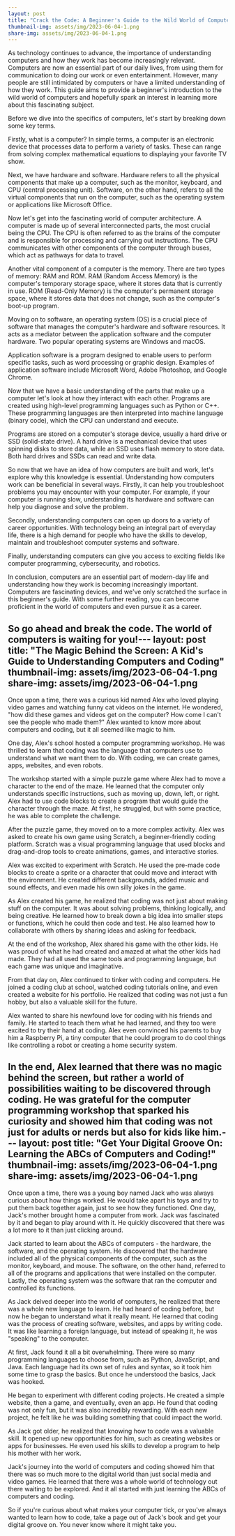 ```yaml
---
layout: post
title: "Crack the Code: A Beginner's Guide to the Wild World of Computers!"
thumbnail-img: assets/img/2023-06-04-1.png
share-img: assets/img/2023-06-04-1.png
---
```


As technology continues to advance, the importance of understanding computers and how they work has become increasingly relevant. Computers are now an essential part of our daily lives, from using them for communication to doing our work or even entertainment. However, many people are still intimidated by computers or have a limited understanding of how they work. This guide aims to provide a beginner's introduction to the wild world of computers and hopefully spark an interest in learning more about this fascinating subject.

Before we dive into the specifics of computers, let's start by breaking down some key terms.

Firstly, what is a computer? In simple terms, a computer is an electronic device that processes data to perform a variety of tasks. These can range from solving complex mathematical equations to displaying your favorite TV show.

Next, we have hardware and software. Hardware refers to all the physical components that make up a computer, such as the monitor, keyboard, and CPU (central processing unit). Software, on the other hand, refers to all the virtual components that run on the computer, such as the operating system or applications like Microsoft Office.

Now let's get into the fascinating world of computer architecture. A computer is made up of several interconnected parts, the most crucial being the CPU. The CPU is often referred to as the brains of the computer and is responsible for processing and carrying out instructions. The CPU communicates with other components of the computer through buses, which act as pathways for data to travel.

Another vital component of a computer is the memory. There are two types of memory: RAM and ROM. RAM (Random Access Memory) is the computer's temporary storage space, where it stores data that is currently in use. ROM (Read-Only Memory) is the computer's permanent storage space, where it stores data that does not change, such as the computer's boot-up program.

Moving on to software, an operating system (OS) is a crucial piece of software that manages the computer's hardware and software resources. It acts as a mediator between the application software and the computer hardware. Two popular operating systems are Windows and macOS.

Application software is a program designed to enable users to perform specific tasks, such as word processing or graphic design. Examples of application software include Microsoft Word, Adobe Photoshop, and Google Chrome.

Now that we have a basic understanding of the parts that make up a computer let's look at how they interact with each other. Programs are created using high-level programming languages such as Python or C++. These programming languages are then interpreted into machine language (binary code), which the CPU can understand and execute.

Programs are stored on a computer's storage device, usually a hard drive or SSD (solid-state drive). A hard drive is a mechanical device that uses spinning disks to store data, while an SSD uses flash memory to store data. Both hard drives and SSDs can read and write data.

So now that we have an idea of how computers are built and work, let's explore why this knowledge is essential. Understanding how computers work can be beneficial in several ways. Firstly, it can help you troubleshoot problems you may encounter with your computer. For example, if your computer is running slow, understanding its hardware and software can help you diagnose and solve the problem.

Secondly, understanding computers can open up doors to a variety of career opportunities. With technology being an integral part of everyday life, there is a high demand for people who have the skills to develop, maintain and troubleshoot computer systems and software.

Finally, understanding computers can give you access to exciting fields like computer programming, cybersecurity, and robotics.

In conclusion, computers are an essential part of modern-day life and understanding how they work is becoming increasingly important. Computers are fascinating devices, and we've only scratched the surface in this beginner's guide. With some further reading, you can become proficient in the world of computers and even pursue it as a career.

So go ahead and break the code. The world of computers is waiting for you!---
layout: post
title: "The Magic Behind the Screen: A Kid's Guide to Understanding Computers and Coding"
thumbnail-img: assets/img/2023-06-04-1.png
share-img: assets/img/2023-06-04-1.png
---

Once upon a time, there was a curious kid named Alex who loved playing video games and watching funny cat videos on the internet. He wondered, "how did these games and videos get on the computer? How come I can't see the people who made them?" Alex wanted to know more about computers and coding, but it all seemed like magic to him.

One day, Alex's school hosted a computer programming workshop. He was thrilled to learn that coding was the language that computers use to understand what we want them to do. With coding, we can create games, apps, websites, and even robots.

The workshop started with a simple puzzle game where Alex had to move a character to the end of the maze. He learned that the computer only understands specific instructions, such as moving up, down, left, or right. Alex had to use code blocks to create a program that would guide the character through the maze. At first, he struggled, but with some practice, he was able to complete the challenge.

After the puzzle game, they moved on to a more complex activity. Alex was asked to create his own game using Scratch, a beginner-friendly coding platform. Scratch was a visual programming language that used blocks and drag-and-drop tools to create animations, games, and interactive stories.

Alex was excited to experiment with Scratch. He used the pre-made code blocks to create a sprite or a character that could move and interact with the environment. He created different backgrounds, added music and sound effects, and even made his own silly jokes in the game.

As Alex created his game, he realized that coding was not just about making stuff on the computer. It was about solving problems, thinking logically, and being creative. He learned how to break down a big idea into smaller steps or functions, which he could then code and test. He also learned how to collaborate with others by sharing ideas and asking for feedback.

At the end of the workshop, Alex shared his game with the other kids. He was proud of what he had created and amazed at what the other kids had made. They had all used the same tools and programming language, but each game was unique and imaginative.

From that day on, Alex continued to tinker with coding and computers. He joined a coding club at school, watched coding tutorials online, and even created a website for his portfolio. He realized that coding was not just a fun hobby, but also a valuable skill for the future.

Alex wanted to share his newfound love for coding with his friends and family. He started to teach them what he had learned, and they too were excited to try their hand at coding. Alex even convinced his parents to buy him a Raspberry Pi, a tiny computer that he could program to do cool things like controlling a robot or creating a home security system.

In the end, Alex learned that there was no magic behind the screen, but rather a world of possibilities waiting to be discovered through coding. He was grateful for the computer programming workshop that sparked his curiosity and showed him that coding was not just for adults or nerds but also for kids like him.---
layout: post
title: "Get Your Digital Groove On: Learning the ABCs of Computers and Coding!"
thumbnail-img: assets/img/2023-06-04-1.png
share-img: assets/img/2023-06-04-1.png
---

Once upon a time, there was a young boy named Jack who was always curious about how things worked. He would take apart his toys and try to put them back together again, just to see how they functioned. One day, Jack's mother brought home a computer from work. Jack was fascinated by it and began to play around with it. He quickly discovered that there was a lot more to it than just clicking around.

Jack started to learn about the ABCs of computers - the hardware, the software, and the operating system. He discovered that the hardware included all of the physical components of the computer, such as the monitor, keyboard, and mouse. The software, on the other hand, referred to all of the programs and applications that were installed on the computer. Lastly, the operating system was the software that ran the computer and controlled its functions.

As Jack delved deeper into the world of computers, he realized that there was a whole new language to learn. He had heard of coding before, but now he began to understand what it really meant. He learned that coding was the process of creating software, websites, and apps by writing code. It was like learning a foreign language, but instead of speaking it, he was "speaking" to the computer.

At first, Jack found it all a bit overwhelming. There were so many programming languages to choose from, such as Python, JavaScript, and Java. Each language had its own set of rules and syntax, so it took him some time to grasp the basics. But once he understood the basics, Jack was hooked.

He began to experiment with different coding projects. He created a simple website, then a game, and eventually, even an app. He found that coding was not only fun, but it was also incredibly rewarding. With each new project, he felt like he was building something that could impact the world.

As Jack got older, he realized that knowing how to code was a valuable skill. It opened up new opportunities for him, such as creating websites or apps for businesses. He even used his skills to develop a program to help his mother with her work.

Jack's journey into the world of computers and coding showed him that there was so much more to the digital world than just social media and video games. He learned that there was a whole world of technology out there waiting to be explored. And it all started with just learning the ABCs of computers and coding.

So if you're curious about what makes your computer tick, or you've always wanted to learn how to code, take a page out of Jack's book and get your digital groove on. You never know where it might take you.